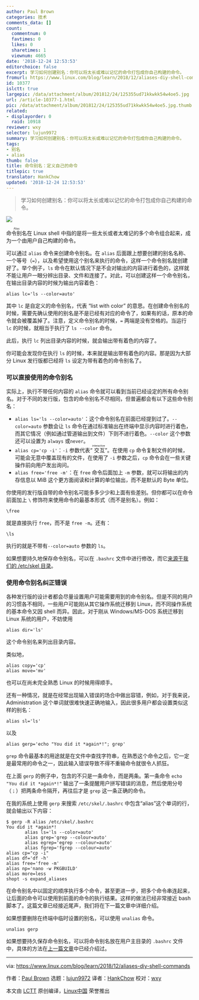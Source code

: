 ```yaml
---
author: Paul Brown
categories: 技术
comments_data: []
count:
  commentnum: 0
  favtimes: 0
  likes: 0
  sharetimes: 1
  viewnum: 4665
date: '2018-12-24 12:53:53'
editorchoice: false
excerpt: 学习如何创建别名：你可以将太长或难以记忆的命令打包成你自己构建的命令。
fromurl: https://www.linux.com/blog/learn/2018/12/aliases-diy-shell-commands
id: 10377
islctt: true
largepic: /data/attachment/album/201812/24/125355ud71kkwkk54w4oe5.jpg
url: /article-10377-1.html
pic: /data/attachment/album/201812/24/125355ud71kkwkk54w4oe5.jpg.thumb.jpg
related:
- displayorder: 0
  raid: 10918
reviewer: wxy
selector: lujun9972
summary: 学习如何创建别名：你可以将太长或难以记忆的命令打包成你自己构建的命令。
tags:
- 别名
- alias
thumb: false
title: 命令别名：定义自己的命令
titlepic: true
translator: HankChow
updated: '2018-12-24 12:53:53'
---
```



> 
> 学习如何创建别名：你可以将太长或难以记忆的命令打包成你自己构建的命令。
> 
> 
> 


![](/data/attachment/album/201812/24/125355ud71kkwkk54w4oe5.jpg)


<ruby> 命令别名 <rt>  Alias </rt></ruby>在 Linux shell 中指的是将一些太长或者太难记的多个命令组合起来，成为一个由用户自己构建的命令。


可以通过 `alias` 命令来创建命令别名。在 `alias` 后面跟上想要创建的别名名称、一个等号（`=`），以及希望使用这个别名来执行的命令，这样一个命令别名就创建好了。举个例子，`ls` 命令在默认情况下是不会对输出的内容进行着色的，这样就不能让用户一眼分辨出目录、文件和连接了。对此，可以创建这样一个命令别名，在输出目录内容的时候为输出内容着色：



```
alias lc='ls --color=auto'
```

其中 `lc` 是自定义的命令别名，代表 “list with color” 的意思。在创建命令别名的时候，需要先确认使用的别名是不是已经有对应的命令了，如果有的话，原本的命令就会被覆盖掉了。注意，定义命令别名的时候，`=` 两端是没有空格的。当运行 `lc` 的时候，就相当于执行了 `ls --color` 命令。


此后，执行 `lc` 列出目录内容的时候，就会输出带有着色的内容了。


你可能会发现你在执行 `ls` 的时候，本来就是输出带有着色的内容。那是因为大部分 Linux 发行版都已经将 `ls` 设定为带有着色的命令别名了。


### 可以直接使用的命令别名


实际上，执行不带任何内容的 `alias` 命令就可以看到当前已经设定的所有命令别名。对于不同的发行版，包含的命令别名不尽相同，但普遍都会有以下这些命令别名：


* `alias ls='ls --color=auto'`：这个命令别名在前面已经提到过了。`--color=auto` 参数会让 `ls` 命令在通过标准输出在终端中显示内容时进行着色，而其它情况（例如通过管道输出到文件）下则不进行着色。`--color` 这个参数还可以设置为 `always` 或`never`。
* `alias cp='cp -i'`：`-i` 参数代表“<ruby> 交互 <rt>  interactive </rt></ruby>”。在使用 `cp` 命令复制文件的时候，可能会无意中覆盖现有的文件，在使用了 `-i` 参数之后，`cp` 命令会在一些关键操作前向用户发出询问。
* `alias free='free -m'`：在 `free` 命令后面加上 `-m` 参数，就可以将输出的内存信息以 MiB 这个更方面阅读和计算的单位输出，而不是默认的 Byte 单位。


你使用的发行版自带的命令别名可能多多少少和上面有些差别。但你都可以在命令前面加上 `\` 修饰符来使用命令的最基本形式（而不是别名）。例如：



```
\free
```

就是直接执行 `free`，而不是 `free -m`。还有：



```
\ls
```

执行的就是不带有`--color=auto` 参数的 `ls`。


如果想要持久地保存命令别名，可以在 `.bashrc` 文件中进行修改，而它[来源于我们的 /etc/skel 目录](/article-10370-1.html)。


### 使用命令别名纠正错误


各种发行版的设计者都会尽量设置用户可能需要用到的命令别名。但是不同的用户的习惯各不相同，一些用户可能刚从其它操作系统迁移到 Linux，而不同操作系统的基本命令又因 shell 而异。因此，对于刚从 Windows/MS-DOS 系统迁移到 Linux 系统的用户，不妨使用



```
alias dir='ls'
```

这个命令别名来列出目录内容。


类似地，



```
alias copy='cp'
alias move='mv'
```

也可以在尚未完全熟悉 Linux 的时候用得顺手。


还有一种情况，就是在经常出现输入错误的场合中做出容错，例如，对于我来说， Administration 这个单词就很难快速正确地输入，因此很多用户都会设置类似这样的别名：



```
alias sl='ls'
```

以及



```
alias gerp='echo "You did it *again*!"; grep'
```

`grep` 命令最基本的用途就是在文件中查找字符串，在熟悉这个命令之后，它一定是最常用的命令之一，因此输入错误导致不得不重输命令就很令人抓狂。


在上面 `gerp` 的例子中，包含的不只是一条命令，而是两条。第一条命令 `echo "You did it *again*!"` 输出了一条提醒用户拼写错误的消息，然后使用分号（`；`）把两条命令隔开，再往后才是 `grep` 这一条正确的命令。


在我的系统上使用 `gerp` 来搜索 `/etc/skel/.bashrc` 中包含“alias”这个单词的行，就会输出以下内容：



```
$ gerp -R alias /etc/skel/.bashrc
You did it *again*! 
       alias ls='ls --color=auto' 
       alias grep='grep --colour=auto' 
       alias egrep='egrep --colour=auto' 
       alias fgrep='fgrep --colour=auto' 
alias cp="cp -i"
alias df='df -h'
alias free='free -m'
alias np='nano -w PKGBUILD' 
alias more=less 
shopt -s expand_aliases
```

在命令别名中以固定的顺序执行多个命令，甚至更进一步，把多个命令串连起来，让后面的命令可以使用到前面的命令的执行结果。这样的做法已经非常接近 bash 脚本了。这篇文章已经接近尾声，我们将在下一篇文章中详细介绍。


如果想要删除在终端中临时设置的别名，可以使用 `unalias` 命令。



```
unalias gerp
```

如果想要持久保存命令别名，可以将命令别名放在用户主目录的 `.bashrc` 文件中，具体的方法在[上一篇文章](/article-10374-1.html)中已经介绍过。




---


via: <https://www.linux.com/blog/learn/2018/12/aliases-diy-shell-commands>


作者：[Paul Brown](https://www.linux.com/users/bro66) 选题：[lujun9972](https://github.com/lujun9972) 译者：[HankChow](https://github.com/HankChow) 校对：[wxy](https://github.com/wxy)


本文由 [LCTT](https://github.com/LCTT/TranslateProject) 原创编译，[Linux中国](https://linux.cn/) 荣誉推出